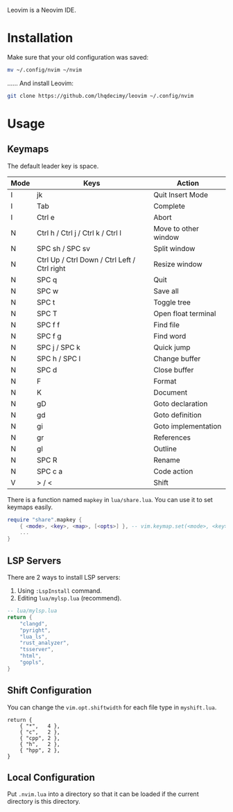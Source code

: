 Leovim is a Neovim IDE.

# Installation
Make sure that your old configuration was saved:
```bash
mv ~/.config/nvim ~/nvim
```
...... And install Leovim:
```bash
git clone https://github.com/lhqdecimy/leovim ~/.config/nvim
```

# Usage
## Keymaps
The default leader key is space.

| Mode | Keys                                         | Action               |
|------|----------------------------------------------|----------------------|
| I    | jk                                           | Quit Insert Mode     |
| I    | Tab                                          | Complete             |
| I    | Ctrl e                                       | Abort                |
| N    | Ctrl h / Ctrl j / Ctrl k / Ctrl l            | Move to other window |
| N    | SPC sh / SPC sv                              | Split window         |
| N    | Ctrl Up / Ctrl Down / Ctrl Left / Ctrl right | Resize window        |
| N    | SPC q                                        | Quit                 |
| N    | SPC w                                        | Save all             |
| N    | SPC t                                        | Toggle tree          |
| N    | SPC T                                        | Open float terminal  |
| N    | SPC f f                                      | Find file            |
| N    | SPC f g                                      | Find word            |
| N    | SPC j / SPC k                                | Quick jump           |
| N    | SPC h / SPC l                                | Change buffer        |
| N    | SPC d                                        | Close buffer         |
| N    | F                                            | Format               |
| N    | K                                            | Document             |
| N    | gD                                           | Goto declaration     |
| N    | gd                                           | Goto definition      |
| N    | gi                                           | Goto implementation  |
| N    | gr                                           | References           |
| N    | gl                                           | Outline              |
| N    | SPC R                                        | Rename               |
| N    | SPC c a                                      | Code action          |
| V    | > / <                                        | Shift                |

There is a function named `mapkey` in `lua/share.lua`. You can use it to set keymaps easily.

```lua
require "share".mapkey {
    { <mode>, <key>, <map>, [<opts>] }, -- vim.keymap.set(<mode>, <key>, <map>, [<opts>])
    ...
}
```

## LSP Servers
There are 2 ways to install LSP servers:
1. Using `:LspInstall` command.
2. Editing `lua/mylsp.lua` (recommend).

```lua
-- lua/mylsp.lua
return {
    "clangd",
    "pyright",
    "lua_ls",
    "rust_analyzer",
    "tsserver",
    "html",
    "gopls",
}
```

## Shift Configuration
You can change the `vim.opt.shiftwidth` for each file type in `myshift.lua`.
```
return {
    { "*",   4 },
    { "c",   2 },
    { "cpp", 2 },
    { "h",   2 },
    { "hpp", 2 },
}
```

## Local Configuration
Put `.nvim.lua` into a directory so that it can be loaded if the current directory is this directory.
